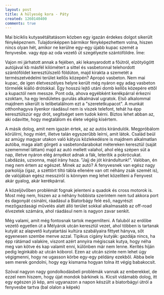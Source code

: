 ```yaml
---
layout: post
title: A hülyeség kora - Páty
created: 1260140400
comments: true
---
```

Mai biciklis kutyasétáltatásom közben egy igazán érdekes dolgot sikerült fényképeznem. Tulajdonképpen bármikor fényképezhettem volna, hiszen nincs olyan hét, amikor ne kerülne egy-egy újabb kupac szemét a fenyvesbe. vagy épp az oda vezető út szegélyezte szántóföldre. Íme:

Vajon mi járhatott annak a fejében, aki lekanyarodott a főútról, elzötyögött autójával kb másfél kilómétert a sittel és vasbetonnal telehordott szántóföldet keresztülszelő földúton, majd kirakta a szemetét a természetvédelmi terület kellős közepén? Apropó vasbeton. Nem mai kupac, de igen életveszélyes helyre került még nyáron egy adag vasbeton törmelék kiálló drótokkal. Egy hosszú lejtő utáni domb kellős közepére ettől a kupactól nem messze. Pont oda, ahova egyébként kerékpárral érkezni szoktam, ha egy lendületes gurulás alkalmával ugratok. Első alkalommal majdnem sikerült is telibetalálnom ezt a "szeretetkupacot". A munkát otthonhagyva ilyenkor ráadásul nem is viszek telefont, tehát ha épp keresztülszúr egy drót, segítséget sem tudok kérni. Biztos lehet abban az, aki odavitte, hogy megtalálom és élete végéig kísértem.

A másik dolog, amit nem igazán értek, az az autós kirándulók. Megpróbálom körülírni, hogy miért, illetve talán egyszerűbb leírni, amit látok. Család beül az amúgy magyar utakon való kátyús közlekedésre is majdnem alkalmatlan autóba, maga alatt görgeti a vasbetondarabokat métereken keresztül (saját szememmel láttam) majd az autó mellett valahol, ahol elég szépen süt a nap, illetve nyáron elég árnyékot adnak a fák, leterítik a pokrócukat. Labdázás, uzsonna, majd irány haza. "Jajj de jót kirándultunk!". Valóban, én meg nem értem az egészet. Minek az autó? A fenyvesnek van egész nagy parkolója (igaz, a széttört tiltó tábla ellenére van ott néhány zsák szemét is), de valójában egész messziről is könnyen meg lehet közelíteni a Fenyvest akár gyalog, akár kerékpárral.

A közeljövőben problémát fognak jelenteni a quadok és cross motorok is. Most még nem, hiszen az a néhány hobbista szerintem nem tud akkora port és dagonyát csinálni, ráadásul a Biatorbágy felé eső, nagyrészt mezőgazdasági művelés alatt álló terület sokkal alkalmasabb az off-road élvezetek számára, ahol ráadásul nem is nagyon zavar senkit.

Még valami, amit még fontosnak tartok megemlíteni. A faluból az erdőbe vezető egyetlen út a Mélyárok utcán keresztül vezet, ahol többen is tartanak kutyát az alapvető kutyatartási kultúra szabályaira fittyet hányva, sőt egyenesen szembe menve azzal. Tipikus cigány kutyák: gazdája nincs, ha épp rátámad valakire, viszont azért annyira mégiscsak kutya, hogy néha meg van kötve és kap valamit enni, különben már nem lenne. Kerítés híján pedig leginkább az utcán kóborol. Ezen az utcán szinte nem lehet úgy végigmenni, hogy ne ugasson körbe egy-egy példány ezekből. Abba bele sem merek gondolni, hogy egy kismama hogyan tolna itt végig babakocsit.

Szóval nagyon nagy gondolkodásbeli problémák vannak az emberekkel, de ezzel nem hiszem, hogy újat mondok bárkinek is. Kicsit vidámabb dolog, itt egy egészen jó kép, ami ugyanazon a napon készült a biatorbágyi útról a fenyvesbe tartva (bal olalon a képek)

